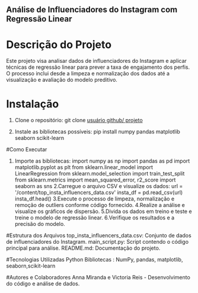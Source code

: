 ## Análise de Influenciadores do Instagram com Regressão Linear

# Descrição do Projeto
Este projeto visa analisar dados de influenciadores do Instagram e aplicar técnicas de regressão linear para prever a taxa de engajamento dos perfis. O processo inclui desde a limpeza e normalização dos dados até a visualização e avaliação do modelo preditivo. 

# Instalação
1. Clone o repositório:
   git clone [usuário github/ projeto](https://github.com/VicBia/instaDataset.git)

2. Instale as bibliotecas possíveis:
pip install numpy pandas matplotlib seaborn scikit-learn

#Como Executar
1. Importe as bibliotecas:
import numpy as np
import pandas as pd
import matplotlib.pyplot as plt
from sklearn.linear_model import LinearRegression
from sklearn.model_selection import train_test_split
from sklearn.metrics import mean_squared_error, r2_score
import seaborn as sns
2.Carregue o arquivo CSV e visualize os dados:
url = '/content/top_insta_influencers_data.csv'
insta_df = pd.read_csv(url)
insta_df.head()
3.Execute o processo de limpeza, normalização e remoção de outliers conforme código fornecido.
4.Realize a análise e visualize os gráficos de dispersão.
5.Divida os dados em treino e teste e treine o modelo de regressão linear.
6.Verifique os resultados e a precisão do modelo.

#Estrutura dos Arquivos
top_insta_influencers_data.csv: Conjunto de dados de influenciadores do Instagram.
main_script.py: Script contendo o código principal para análise.
README.md: Documentação do projeto.

#Tecnologias Utilizadas
Python
Bibliotecas : NumPy, pandas, matplotlib, seaborn,scikit-learn

#Autores e Colaboradores
Anna Miranda e Victoria Reis - Desenvolvimento do código e análise de dados.

